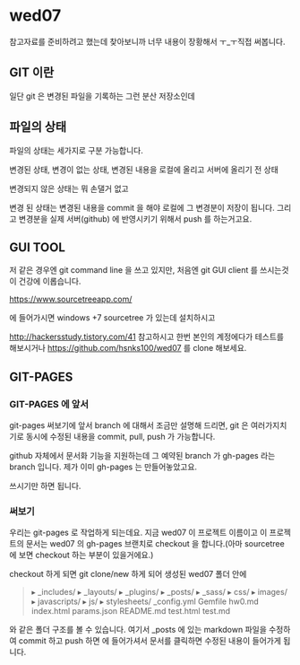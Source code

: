 # wed07


참고자료를 준비하려고 했는데 찾아보니까 너무 내용이 장황해서 ㅜ_ㅜ직접 써봅니다.


## GIT 이란

일단 git 은 변경된 파일을 기록하는 그런 분산 저장소인데 

## 파일의 상태 
파일의 상태는 세가지로 구분 가능합니다.

변경된 상태, 변경이 없는 상태, 변경된 내용을 로컬에 올리고 서버에 올리기 전 상태

변경되지 않은 상태는 뭐 손댈거 없고 

변경 된 상태는 변경된 내용을 commit 을 해야 로컬에 그 변경분이 저장이 됩니다. 그리고 변경분을 실제 서버(github) 에 반영시키기 위해서 push 를 하는거고요.

## GUI TOOL

저 같은 경우엔 git command line 을 쓰고 있지만, 처음엔 git GUI client 를 쓰시는것이 건강에 이롭습니다. 

https://www.sourcetreeapp.com/

에 들어가시면 windows +7 sourcetree 가 있는데 설치하시고 

http://hackersstudy.tistory.com/41 참고하시고 한번 본인의 계정에다가 테스트를 해보시거나 https://github.com/hsnks100/wed07 를 clone 해보세요. 

## GIT-PAGES

### GIT-PAGES 에 앞서

git-pages 써보기에 앞서 branch 에 대해서 조금만 설명해 드리면, git 은 여러가지치기로 동시에 수정된 내용을 commit, pull, push 가 가능합니다.

github 자체에서 문서화 기능을 지원하는데 그 예약된 branch 가 gh-pages 라는 branch 입니다. 제가 이미 gh-pages 는 만들어놓았고요.

쓰시기만 하면 됩니다.

### 써보기 

우리는 git-pages 로 작업하게 되는데요. 지금 wed07 이 프로젝트 이름이고 이 프로젝트의 문서는 wed07 의 gh-pages 브랜치로 checkout 을 합니다.(아마 sourcetree 에 보면 checkout 하는 부분이 있을거에요.)

checkout 하게 되면 git clone/new 하게 되어 생성된 wed07 폴더 안에 



>▸ _includes/
▸ _layouts/
▸ _plugins/
▸ _posts/
▸ _sass/
▸ css/
▸ images/
▸ javascripts/
▸ js/
▸ stylesheets/
  _config.yml
  Gemfile
  hw0.md
  index.html
  params.json
  README.md
  test.html
  test.md

와 같은 폴더 구조를 볼 수 있습니다. 여기서 _posts 에 있는 markdown 파일을 수정하여 commit 하고 push 하면 
[](http://hsnks100.github.com/wed07) 에 들어가셔서 문서를 클릭하면 수정된 내용이 들어가게 됩니다.

